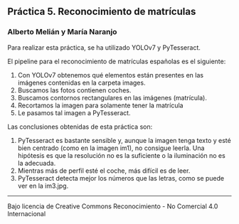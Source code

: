 ## Práctica 5. Reconocimiento de matrículas

### Alberto Melián y María Naranjo

Para realizar esta práctica, se ha utilizado YOLOv7 y PyTesseract.

El pipeline para el reconocimiento de matrículas españolas es el siguiente:

1. Con YOLOv7 obtenemos qué elementos están presentes en las imágenes contenidas en la carpeta images.
2. Buscamos las fotos contienen coches.
3. Buscamos contornos rectangulares en las imágenes (matrícula).
4. Recortamos la imagen para solamente tener la matrícula
5. Le pasamos tal imagen a PyTesseract.

Las conclusiones obtenidas de esta práctica son:
1. PyTesseract es bastante sensible y, aunque la imagen tenga texto y esté bien centrado (como en la imagen im1), no consigue leerla. Una hipótesis es que la resolución no es la suficiente o la iluminación no es la adecuada.
2. Mientras más de perfil esté el coche, más difícil es de leer.
3. PyTesseract detecta mejor los números que las letras, como se puede ver en la im3.jpg.
***
Bajo licencia de Creative Commons Reconocimiento - No Comercial 4.0 Internacional